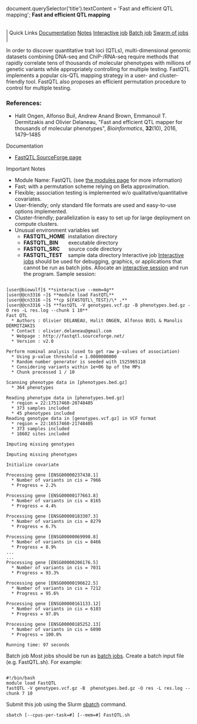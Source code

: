 

document.querySelector('title').textContent = 'Fast and efficient QTL mapping';
**Fast and efficient QTL mapping**


|  |
| --- |
| 
Quick Links
[Documentation](#doc)
[Notes](#notes)
[Interactive job](#int) 
[Batch job](#sbatch) 
[Swarm of jobs](#swarm) 
 |



In order to discover quantitative trait loci (QTLs), 
multi-dimensional genomic datasets combining
DNA-seq and ChiP-/RNA-seq require methods that rapidly correlate tens of thousands of
molecular phenotypes with millions of genetic variants while appropriately controlling for multiple testing. FastQTL implements a popular cis-QTL mapping strategy
in a user- and cluster-friendly tool. FastQTL also proposes an efficient 
permutation procedure to control for multiple testing. 



### References:


* Halit Ongen, Alfonso Buil, Andrew Anand Brown,
Emmanouil T. Dermitzakis and Olivier Delaneau,
"Fast and efficient QTL mapper for thousands of
molecular phenotypes",  *Bioinformatics*, **32**(10), 2016, 1479–1485


Documentation
* [FastQTL SourceForge page](http://fastqtl.sourceforge.net/)


Important Notes
* Module Name: FastQTL (see [the modules page](https://hpc.nih.gov/apps/modules.html) for more information)
* Fast; with a permutation scheme relying on Beta approximation.
* Flexible; association testing is implemented w/o qualitative/quantitative covariates.
* User-friendly; only standard file formats are used and easy-to-use options implemented.
* Cluster-friendly; parallelization is easy to set up for large deployment on compute clusters.
* Unusual environment variables set
	+ **FASTQTL\_HOME**  installation directory
	+ **FASTQTL\_BIN**       executable directory
	+ **FASTQTL\_SRC**      source code directory
	+ **FASTQTL\_TEST**    sample data directory
Interactive job
[Interactive jobs](/docs/userguide.html#int) should be used for debugging, graphics, or applications that cannot be run as batch jobs.
Allocate an [interactive session](/docs/userguide.html#int) and run the program. Sample session:



```

[user@biowulf]$ **sinteractive --mem=4g**
[user@@cn3316 ~]$ **module load FastQTL**
[user@@cn3316 ~]$ **cp ${FASTQTL\_TEST}/\* .** 
[user@@cn3316 ~]$ **fastQTL -V genotypes.vcf.gz -B phenotypes.bed.gz -O res -L res.log --chunk 1 10** 
Fast QTL
  * Authors : Olivier DELANEAU, Halit ONGEN, Alfonso BUIL & Manolis DERMITZAKIS
  * Contact : olivier.delaneau@gmail.com
  * Webpage : http://fastqtl.sourceforge.net/
  * Version : v2.0

Perform nominal analysis (used to get raw p-values of association)
  * Using p-value threshold = 1.0000000000
  * Random number generator is seeded with 1525965118
  * Considering variants within 1e+06 bp of the MPs
  * Chunk processed 1 / 10

Scanning phenotype data in [phenotypes.bed.gz]
  * 364 phenotypes

Reading phenotype data in [phenotypes.bed.gz]
  * region = 22:17517460-20748405
  * 373 samples included
  * 45 phenotypes included
Reading genotype data in [genotypes.vcf.gz] in VCF format
  * region = 22:16517460-21748405
  * 373 samples included
  * 18602 sites included

Imputing missing genotypes

Imputing missing phenotypes

Initialize covariate 

Processing gene [ENSG00000237438.1]
  * Number of variants in cis = 7966
  * Progress = 2.2%

Processing gene [ENSG00000177663.8]
  * Number of variants in cis = 8165
  * Progress = 4.4%

Processing gene [ENSG00000183307.3]
  * Number of variants in cis = 8279
  * Progress = 6.7%

Processing gene [ENSG00000069998.8]
  * Number of variants in cis = 8466
  * Progress = 8.9%
...
...
Processing gene [ENSG00000206176.5]
  * Number of variants in cis = 7031
  * Progress = 93.3%

Processing gene [ENSG00000196622.5]
  * Number of variants in cis = 7212
  * Progress = 95.6%

Processing gene [ENSG00000161133.12]
  * Number of variants in cis = 6103
  * Progress = 97.8%

Processing gene [ENSG00000185252.13]
  * Number of variants in cis = 6090
  * Progress = 100.0%

Running time: 97 seconds

```


Batch job
Most jobs should be run as [batch jobs](/docs/userguide.html#submit).
Create a batch input file (e.g. FastQTL.sh). For example:



```

#!/bin/bash
module load FastQTL
fastQTL -V genotypes.vcf.gz -B  phenotypes.bed.gz -O res -L res.log --chunk 7 10

```

Submit this job using the Slurm [sbatch](/docs/userguide.html) command.



```
sbatch [--cpus-per-task=#] [--mem=#] FastQTL.sh
```
